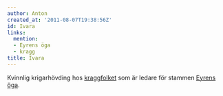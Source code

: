```yaml
---
author: Anton
created_at: '2011-08-07T19:38:56Z'
id: Ivara
links:
  mention:
  - Eyrens öga
  - kragg
title: Ivara
---
```


Kvinnlig krigarhövding hos [kraggfolket] som är ledare för stammen [Eyrens öga].

  [kraggfolket]: kragg
  [Eyrens öga]: Eyrens_öga
